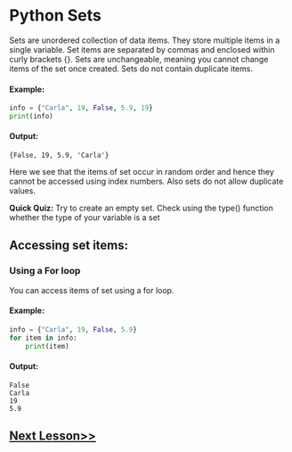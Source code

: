 # Python Sets
Sets are unordered collection of data items. They store multiple items in a single variable. Set items are separated by commas and enclosed within curly brackets {}. Sets are unchangeable, meaning you cannot change items of the set once created. Sets do not contain duplicate items.



#### Example:
```python
info = {"Carla", 19, False, 5.9, 19}
print(info)
```
#### Output:
```
{False, 19, 5.9, 'Carla'}
 ```

Here we see that the items of set occur in random order and hence they cannot be accessed using index numbers. Also sets do not allow duplicate values.

 **Quick Quiz:** Try to create an empty set. Check using the type() function whether the type of your variable is a set

## Accessing set items:
 

### Using a For loop
You can access items of set using a for loop. 

#### Example:
```python
info = {"Carla", 19, False, 5.9}
for item in info:
    print(item)
  ```
#### Output:
```
False
Carla
19
5.9
```
## [Next Lesson>>]()
